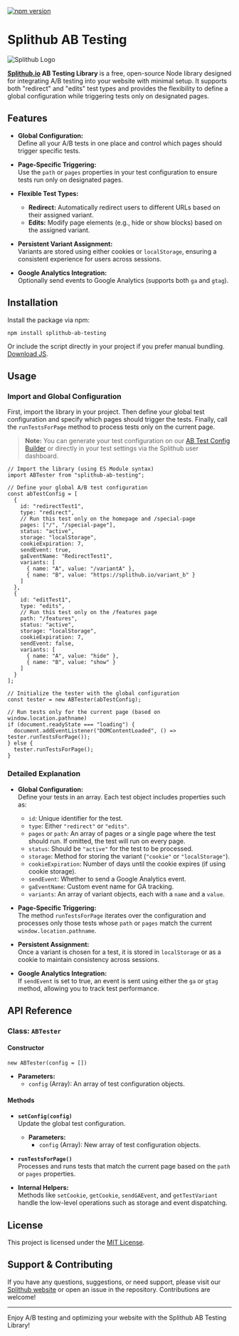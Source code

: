 [![npm version](https://badge.fury.io/js/splithub-ab-testing.svg)](https://badge.fury.io/js/splithub-ab-testing)
# Splithub AB Testing


![Splithub Logo](https://splithub.io/assets/img/sh-intro.jpg)

**[Splithub.io](https://github.com/splithub-io/ab-easy) AB Testing Library** is a free, open-source Node library designed for integrating A/B testing into your website with minimal setup. It supports both "redirect" and "edits" test types and provides the flexibility to define a global configuration while triggering tests only on designated pages.

## Features

-   **Global Configuration:**  
    Define all your A/B tests in one place and control which pages should trigger specific tests.
    
-   **Page-Specific Triggering:**  
    Use the `path` or `pages` properties in your test configuration to ensure tests run only on designated pages.
    
-   **Flexible Test Types:**
    
    -   **Redirect:** Automatically redirect users to different URLs based on their assigned variant.
    -   **Edits:** Modify page elements (e.g., hide or show blocks) based on the assigned variant.
-   **Persistent Variant Assignment:**  
    Variants are stored using either cookies or `localStorage`, ensuring a consistent experience for users across sessions.
    
-   **Google Analytics Integration:**  
    Optionally send events to Google Analytics (supports both `ga` and `gtag`).
    
## Installation

Install the package via npm:

`npm install splithub-ab-testing` 

Or include the script directly in your project if you prefer manual bundling. [Download JS](https://github.com/splithub-io/ab-easy).


## Usage

### Import and Global Configuration

First, import the library in your project. Then define your global test configuration and specify which pages should trigger the tests. Finally, call the `runTestsForPage` method to process tests only on the current page.

> **Note:** You can generate your test configuration on our [AB Test Config Builder](https://splithub.io/builder) or directly in your test settings via the Splithub user dashboard.


    // Import the library (using ES Module syntax)
    import ABTester from "splithub-ab-testing";
    
    // Define your global A/B test configuration
    const abTestConfig = [
      {
        id: "redirectTest1",
        type: "redirect",
        // Run this test only on the homepage and /special-page
        pages: ["/", "/special-page"],
        status: "active",
        storage: "localStorage",
        cookieExpiration: 7,
        sendEvent: true,
        gaEventName: "RedirectTest1",
        variants: [
          { name: "A", value: "/variantA" },
          { name: "B", value: "https://splithub.io/variant_b" }
        ]
      },
      {
        id: "editTest1",
        type: "edits",
        // Run this test only on the /features page
        path: "/features",
        status: "active",
        storage: "localStorage",
        cookieExpiration: 7,
        sendEvent: false,
        variants: [
          { name: "A", value: "hide" },
          { name: "B", value: "show" }
        ]
      }
    ];
    
    // Initialize the tester with the global configuration
    const tester = new ABTester(abTestConfig);
    
    // Run tests only for the current page (based on window.location.pathname)
    if (document.readyState === "loading") {
      document.addEventListener("DOMContentLoaded", () => tester.runTestsForPage());
    } else {
      tester.runTestsForPage();
    }

### Detailed Explanation

-   **Global Configuration:**  
    Define your tests in an array. Each test object includes properties such as:
    
    -   `id`: Unique identifier for the test.
    -   `type`: Either `"redirect"` or `"edits"`.
    -   `pages` or `path`: An array of pages or a single page where the test should run. If omitted, the test will run on every page.
    -   `status`: Should be `"active"` for the test to be processed.
    -   `storage`: Method for storing the variant (`"cookie"` or `"localStorage"`).
    -   `cookieExpiration`: Number of days until the cookie expires (if using cookie storage).
    -   `sendEvent`: Whether to send a Google Analytics event.
    -   `gaEventName`: Custom event name for GA tracking.
    -   `variants`: An array of variant objects, each with a `name` and a `value`.
-   **Page-Specific Triggering:**  
    The method `runTestsForPage` iterates over the configuration and processes only those tests whose `path` or `pages` match the current `window.location.pathname`.
    
-   **Persistent Assignment:**  
    Once a variant is chosen for a test, it is stored in `localStorage` or as a cookie to maintain consistency across sessions.
    
-   **Google Analytics Integration:**  
    If `sendEvent` is set to true, an event is sent using either the `ga` or `gtag` method, allowing you to track test performance.
    

## API Reference

### Class: `ABTester`

#### Constructor

`new ABTester(config = [])` 

-   **Parameters:**
    -   `config` (Array): An array of test configuration objects.

#### Methods

-   **`setConfig(config)`**  
    Update the global test configuration.
    
    -   **Parameters:**
        -   `config` (Array): New array of test configuration objects.
-   **`runTestsForPage()`**  
    Processes and runs tests that match the current page based on the `path` or `pages` properties.
    
-   **Internal Helpers:**  
    Methods like `setCookie`, `getCookie`, `sendGAEvent`, and `getTestVariant` handle the low-level operations such as storage and event dispatching.
    

## License

This project is licensed under the [MIT License](LICENSE).


## Support & Contributing

If you have any questions, suggestions, or need support, please visit our [Splithub website](https://splithub.io) or open an issue in the repository. Contributions are welcome!

----------

Enjoy A/B testing and optimizing your website with the Splithub AB Testing Library!